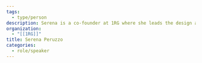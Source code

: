 ```yaml
---
tags:
  - type/person
description: Serena is a co-founder at 1RG where she leads the design and implementation of data driven solutions for nonprofits and progressive organizations. She has over a decade of experience at the intersection of machine learning, statistics and business.
organization:
  - "[[1RG]]"
title: Serena Peruzzo
categories:
  - role/speaker
---
```

